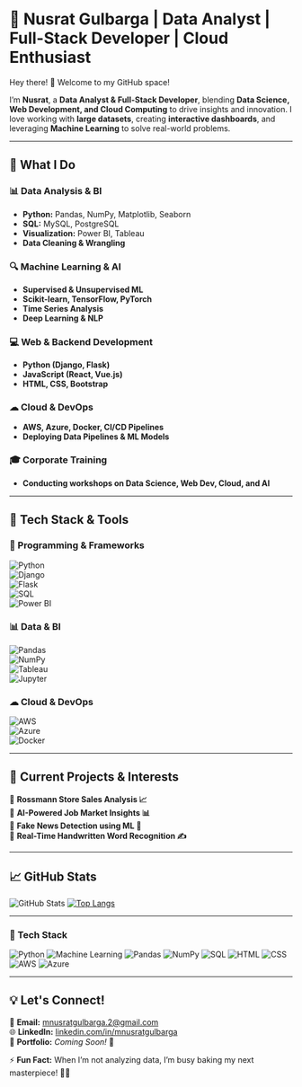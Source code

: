 # 🚀 Nusrat Gulbarga | Data Analyst | Full-Stack Developer | Cloud Enthusiast  

Hey there! 👋 Welcome to my GitHub space!  

I’m **Nusrat**, a **Data Analyst & Full-Stack Developer**, blending **Data Science, Web Development, and Cloud Computing** to drive insights and innovation. I love working with **large datasets**, creating **interactive dashboards**, and leveraging **Machine Learning** to solve real-world problems.  

---

## 🌟 What I Do  

### 📊 Data Analysis & BI  
- **Python:** Pandas, NumPy, Matplotlib, Seaborn  
- **SQL:** MySQL, PostgreSQL  
- **Visualization:** Power BI, Tableau  
- **Data Cleaning & Wrangling**  

### 🔍 Machine Learning & AI  
- **Supervised & Unsupervised ML**  
- **Scikit-learn, TensorFlow, PyTorch**  
- **Time Series Analysis**  
- **Deep Learning & NLP**  

### 💻 Web & Backend Development  
- **Python (Django, Flask)**  
- **JavaScript (React, Vue.js)**  
- **HTML, CSS, Bootstrap**  

### ☁ Cloud & DevOps  
- **AWS, Azure, Docker, CI/CD Pipelines**  
- **Deploying Data Pipelines & ML Models**  

### 🎓 Corporate Training  
- **Conducting workshops on Data Science, Web Dev, Cloud, and AI**  

---

## 🔧 Tech Stack & Tools  

### 🚀 Programming & Frameworks  
![Python](https://img.shields.io/badge/Python-3776AB?style=for-the-badge&logo=python&logoColor=white)  
![Django](https://img.shields.io/badge/Django-092E20?style=for-the-badge&logo=django&logoColor=white)  
![Flask](https://img.shields.io/badge/Flask-000000?style=for-the-badge&logo=flask&logoColor=white)  
![SQL](https://img.shields.io/badge/SQL-4479A1?style=for-the-badge&logo=mysql&logoColor=white)  
![Power BI](https://img.shields.io/badge/Power%20BI-F2C811?style=for-the-badge&logo=power-bi&logoColor=black)  

### 📊 Data & BI  
![Pandas](https://img.shields.io/badge/Pandas-150458?style=for-the-badge&logo=pandas&logoColor=white)  
![NumPy](https://img.shields.io/badge/NumPy-013243?style=for-the-badge&logo=numpy&logoColor=white)  
![Tableau](https://img.shields.io/badge/Tableau-E97627?style=for-the-badge&logo=tableau&logoColor=white)  
![Jupyter](https://img.shields.io/badge/Jupyter-F37626?style=for-the-badge&logo=jupyter&logoColor=white)  

### ☁ Cloud & DevOps  
![AWS](https://img.shields.io/badge/AWS-232F3E?style=for-the-badge&logo=amazon-aws&logoColor=white)  
![Azure](https://img.shields.io/badge/Azure-0078D4?style=for-the-badge&logo=microsoft-azure&logoColor=white)  
![Docker](https://img.shields.io/badge/Docker-2496ED?style=for-the-badge&logo=docker&logoColor=white)  

---

## 🚀 Current Projects & Interests  

🔹 **Rossmann Store Sales Analysis 📈**  
🔹 **AI-Powered Job Market Insights 📊**  
🔹 **Fake News Detection using ML 📰**  
🔹 **Real-Time Handwritten Word Recognition ✍️**  

---

## 📈 GitHub Stats  

![GitHub Stats](https://github-readme-stats.vercel.app/api?username=NusratGulbarga&show_icons=true&theme=radical)
[![Top Langs](https://github-readme-stats.vercel.app/api/top-langs/?username=NusratGulbarga&langs_count=10&layout=compact&theme=radical)](https://github.com/NusratGulbarga)

---

### 🚀 Tech Stack

![Python](https://img.shields.io/badge/Python-3776AB?style=for-the-badge&logo=python&logoColor=white)
![Machine Learning](https://img.shields.io/badge/Machine%20Learning-%23FFD43B.svg?style=for-the-badge&logo=scikit-learn&logoColor=white)
![Pandas](https://img.shields.io/badge/Pandas-150458?style=for-the-badge&logo=pandas&logoColor=white)
![NumPy](https://img.shields.io/badge/NumPy-013243?style=for-the-badge&logo=numpy&logoColor=white)
![SQL](https://img.shields.io/badge/SQL-%2300f.svg?style=for-the-badge&logo=postgresql&logoColor=white)
![HTML](https://img.shields.io/badge/HTML5-E34F26?style=for-the-badge&logo=html5&logoColor=white)
![CSS](https://img.shields.io/badge/CSS3-1572B6?style=for-the-badge&logo=css3&logoColor=white)
![AWS](https://img.shields.io/badge/AWS-%23FF9900.svg?style=for-the-badge&logo=amazon-aws&logoColor=white)
![Azure](https://img.shields.io/badge/Azure-0089D6?style=for-the-badge&logo=microsoft-azure&logoColor=white)


---

## 💡 Let's Connect!  

📩 **Email:** mnusratgulbarga.2@gmail.com  
🌐 **LinkedIn:** [linkedin.com/in/mnusratgulbarga](https://linkedin.com/in/mnusratgulbarga)  
📝 **Portfolio:** *Coming Soon!* 🚀  

⚡ **Fun Fact:** When I’m not analyzing data, I’m busy baking my next masterpiece! 🍰✨  
